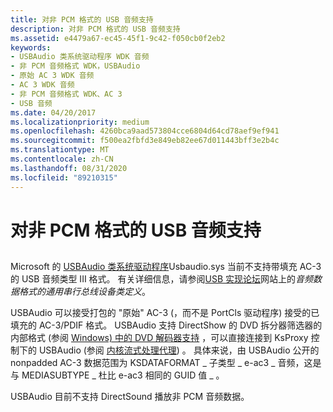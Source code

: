 ```yaml
---
title: 对非 PCM 格式的 USB 音频支持
description: 对非 PCM 格式的 USB 音频支持
ms.assetid: e4479a67-ec45-45f1-9c42-f050cb0f2eb2
keywords:
- USBAudio 类系统驱动程序 WDK 音频
- 非 PCM 音频格式 WDK，USBAudio
- 原始 AC 3 WDK 音频
- AC 3 WDK 音频
- 非 PCM 音频格式 WDK、AC 3
- USB 音频
ms.date: 04/20/2017
ms.localizationpriority: medium
ms.openlocfilehash: 4260bca9aad573804cce6804d64cd78aef9ef941
ms.sourcegitcommit: f500ea2fbfd3e849eb82ee67d011443bff3e2b4c
ms.translationtype: MT
ms.contentlocale: zh-CN
ms.lasthandoff: 08/31/2020
ms.locfileid: "89210315"
---
```

# <a name="usb-audio-support-for-non-pcm-formats"></a>对非 PCM 格式的 USB 音频支持


## <span id="usb_audio_support_for_non_pcm_formats"></span><span id="USB_AUDIO_SUPPORT_FOR_NON_PCM_FORMATS"></span>


Microsoft 的 [USBAudio 类系统驱动程序](kernel-mode-wdm-audio-components.md#usbaudio_class_system_driver)Usbaudio.sys 当前不支持带填充 AC-3 的 USB 音频类型 III 格式。 有关详细信息，请参阅[USB 实现论坛](https://www.usb.org/)网站上的*音频数据格式的通用串行总线设备类定义*。

USBAudio 可以接受打包的 "原始" AC-3 (，而不是 PortCls 驱动程序) 接受的已填充的 AC-3/PDIF 格式。 USBAudio 支持 DirectShow 的 DVD 拆分器筛选器的内部格式 (参阅 [Windows) 中的 DVD 解码器支持](../stream/dvd-decoder-support-in-windows.md) ，可以直接连接到 KsProxy 控制下的 USBAudio (参阅 [内核流式处理代理](/windows-hardware/drivers/ddi/_stream/index)) 。 具体来说，由 USBAudio 公开的 nonpadded AC-3 数据范围为 KSDATAFORMAT \_ 子类型 \_ e-ac3 \_ 音频，这是与 MEDIASUBTYPE \_ 杜比 e-ac3 相同的 GUID 值 \_ 。

USBAudio 目前不支持 DirectSound 播放非 PCM 音频数据。

 

